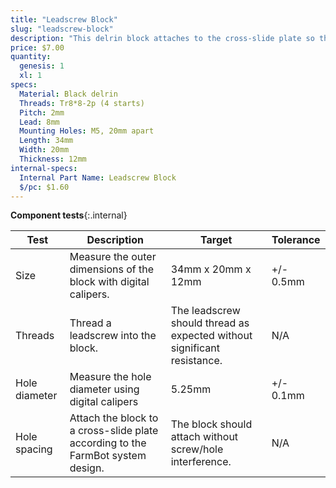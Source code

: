 ```yaml
---
title: "Leadscrew Block"
slug: "leadscrew-block"
description: "This delrin block attaches to the cross-slide plate so that the leadscrew can move through it, allowing FarmBot to move in the Z direction."
price: $7.00
quantity:
  genesis: 1
  xl: 1
specs:
  Material: Black delrin
  Threads: Tr8*8-2p (4 starts)
  Pitch: 2mm
  Lead: 8mm
  Mounting Holes: M5, 20mm apart
  Length: 34mm
  Width: 20mm
  Thickness: 12mm
internal-specs:
  Internal Part Name: Leadscrew Block
  $/pc: $1.60
---
```


**Component tests**{:.internal}

|Test         |Description  |Target       |Tolerance    |
|-------------|-------------|-------------|-------------|
|Size         |Measure the outer dimensions of the block with digital calipers.|34mm x 20mm x 12mm|+/- 0.5mm
|Threads      |Thread a leadscrew into the block.|The leadscrew should thread as expected without significant resistance.|N/A
|Hole diameter|Measure the hole diameter using digital calipers|5.25mm|+/- 0.1mm
|Hole spacing |Attach the block to a cross-slide plate according to the FarmBot system design.|The block should attach without screw/hole interference.|N/A
